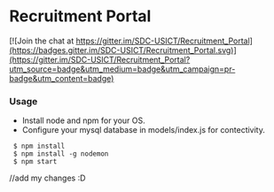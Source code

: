 # Recruitment Portal

[![Join the chat at https://gitter.im/SDC-USICT/Recruitment_Portal](https://badges.gitter.im/SDC-USICT/Recruitment_Portal.svg)](https://gitter.im/SDC-USICT/Recruitment_Portal?utm_source=badge&utm_medium=badge&utm_campaign=pr-badge&utm_content=badge)

### Usage

- Install node and npm for your OS.
- Configure your mysql database in models/index.js for contectivity.

```
 $ npm install
 $ npm install -g nodemon
 $ npm start
```
 //add my changes :D
